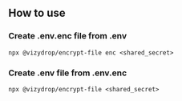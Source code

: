 ## How to use

### Create .env.enc file from .env

```shell
npx @vizydrop/encrypt-file enc <shared_secret>
```

### Create .env file from .env.enc

```shell
npx @vizydrop/encrypt-file <shared_secret>
```

